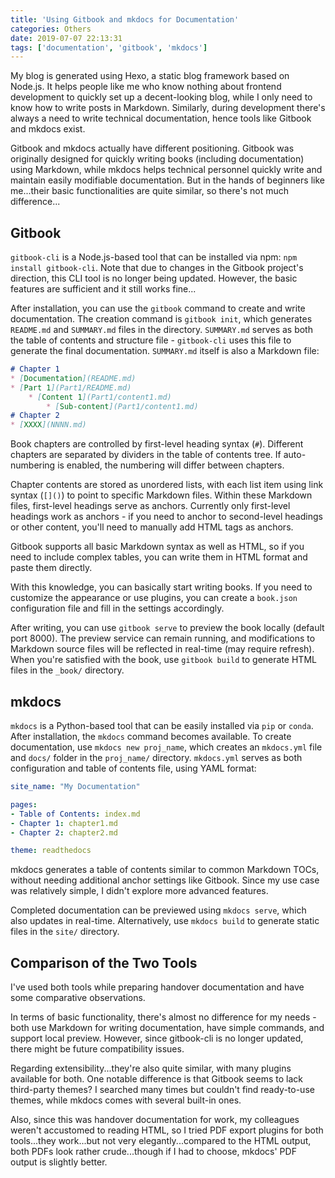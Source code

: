 ```yaml
---
title: 'Using Gitbook and mkdocs for Documentation'
categories: Others
date: 2019-07-07 22:13:31
tags: ['documentation', 'gitbook', 'mkdocs']
---
```


My blog is generated using Hexo, a static blog framework based on Node.js. It helps people like me who know nothing about frontend development to quickly set up a decent-looking blog, while I only need to know how to write posts in Markdown. Similarly, during development there's always a need to write technical documentation, hence tools like Gitbook and mkdocs exist.

<!-- more -->

Gitbook and mkdocs actually have different positioning. Gitbook was originally designed for quickly writing books (including documentation) using Markdown, while mkdocs helps technical personnel quickly write and maintain easily modifiable documentation. But in the hands of beginners like me...their basic functionalities are quite similar, so there's not much difference...

## Gitbook

`gitbook-cli` is a Node.js-based tool that can be installed via npm: `npm install gitbook-cli`. Note that due to changes in the Gitbook project's direction, this CLI tool is no longer being updated. However, the basic features are sufficient and it still works fine...

After installation, you can use the `gitbook` command to create and write documentation. The creation command is `gitbook init`, which generates `README.md` and `SUMMARY.md` files in the directory. `SUMMARY.md` serves as both the table of contents and structure file - `gitbook-cli` uses this file to generate the final documentation. `SUMMARY.md` itself is also a Markdown file:

```markdown
# Chapter 1
* [Documentation](README.md)
* [Part 1](Part1/README.md)
    * [Content 1](Part1/content1.md)
        * [Sub-content](Part1/content1.md)
# Chapter 2
* [XXXX](NNNN.md)
```

Book chapters are controlled by first-level heading syntax (`#`). Different chapters are separated by dividers in the table of contents tree. If auto-numbering is enabled, the numbering will differ between chapters.

Chapter contents are stored as unordered lists, with each list item using link syntax (`[]()`) to point to specific Markdown files. Within these Markdown files, first-level headings serve as anchors. Currently only first-level headings work as anchors - if you need to anchor to second-level headings or other content, you'll need to manually add HTML tags as anchors.

Gitbook supports all basic Markdown syntax as well as HTML, so if you need to include complex tables, you can write them in HTML format and paste them directly.

With this knowledge, you can basically start writing books. If you need to customize the appearance or use plugins, you can create a `book.json` configuration file and fill in the settings accordingly.

After writing, you can use `gitbook serve` to preview the book locally (default port 8000). The preview service can remain running, and modifications to Markdown source files will be reflected in real-time (may require refresh). When you're satisfied with the book, use `gitbook build` to generate HTML files in the `_book/` directory.

## mkdocs

`mkdocs` is a Python-based tool that can be easily installed via `pip` or `conda`. After installation, the `mkdocs` command becomes available. To create documentation, use `mkdocs new proj_name`, which creates an `mkdocs.yml` file and `docs/` folder in the `proj_name/` directory. `mkdocs.yml` serves as both configuration and table of contents file, using YAML format:

```yaml
site_name: "My Documentation"

pages:
- Table of Contents: index.md
- Chapter 1: chapter1.md
- Chapter 2: chapter2.md

theme: readthedocs
```

mkdocs generates a table of contents similar to common Markdown TOCs, without needing additional anchor settings like Gitbook. Since my use case was relatively simple, I didn't explore more advanced features.

Completed documentation can be previewed using `mkdocs serve`, which also updates in real-time. Alternatively, use `mkdocs build` to generate static files in the `site/` directory.

## Comparison of the Two Tools

I've used both tools while preparing handover documentation and have some comparative observations.

In terms of basic functionality, there's almost no difference for my needs - both use Markdown for writing documentation, have simple commands, and support local preview. However, since gitbook-cli is no longer updated, there might be future compatibility issues.

Regarding extensibility...they're also quite similar, with many plugins available for both. One notable difference is that Gitbook seems to lack third-party themes? I searched many times but couldn't find ready-to-use themes, while mkdocs comes with several built-in ones.

Also, since this was handover documentation for work, my colleagues weren't accustomed to reading HTML, so I tried PDF export plugins for both tools...they work...but not very elegantly...compared to the HTML output, both PDFs look rather crude...though if I had to choose, mkdocs' PDF output is slightly better.